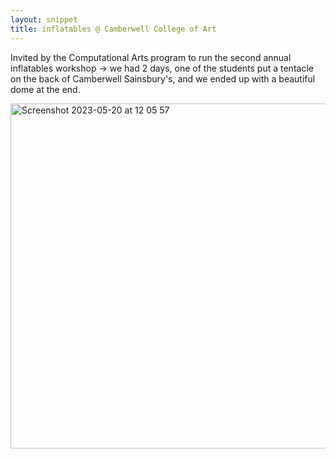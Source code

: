 ```yaml
---
layout: snippet
title: inflatables @ Camberwell College of Art
---
```


Invited by the Computational Arts program to run the second annual inflatables workshop -> we had 2 days, one of the students put a tentacle on the back of Camberwell Sainsbury's, and we ended up with a beautiful dome at the end. 

<img width="552" alt="Screenshot 2023-05-20 at 12 05 57" src="https://github.com/agnescameron/agnescameron.info/assets/16444898/8951a467-296a-4522-9f60-85787f4a88c4">

